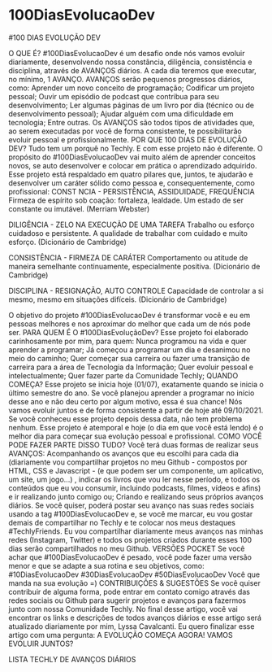 # 100DiasEvolucaoDev

#100 DIAS EVOLUÇÃO DEV


O QUE É?
#100DiasEvolucaoDev é um desafio onde nós vamos evoluir diariamente, desenvolvendo nossa constância, diligência, consistência e disciplina, através de AVANÇOS diários.
A cada dia teremos que executar, no mínimo, 1 AVANÇO.
AVANÇOS serão pequenos progressos diários, como:
Aprender um novo conceito de programação;
Codificar um projeto pessoal;
Ouvir um episódio de podcast que contribua para seu desenvolvimento;
Ler algumas páginas de um livro por dia (técnico ou de desenvolvimento pessoal);
Ajudar alguém com uma dificuldade em tecnologia;
Entre outras.
Os AVANÇOS são todos tipos de atividades que, ao serem executadas por você de forma consistente, te possibilitarão evoluir pessoal e profissionalmente.
POR QUE 100 DIAS DE EVOLUÇÃO DEV?
Tudo tem um porquê no Techly. E com esse projeto não é diferente.
O propósito do #100DiasEvolucaoDev vai muito além de aprender conceitos novos, se auto desenvolver e colocar em prática o aprendizado adquirido.
Esse projeto está respaldado em quatro pilares que, juntos, te ajudarão e desenvolver um caráter sólido como pessoa e, consequentemente, como profissional:
CONST NCIA - PERSISTÊNCIA, ASSIDUIDADE, FREQUÊNCIA
Firmeza de espírito sob coação: fortaleza, lealdade. Um estado de ser constante ou imutável. (Merriam Webster)


DILIGÊNCIA - ZELO NA EXECUÇÃO DE UMA TAREFA
Trabalho ou esforço cuidadoso e persistente. A qualidade de trabalhar com cuidado e muito esforço. (Dicionário de Cambridge)


CONSISTÊNCIA - FIRMEZA DE CARÁTER
Comportamento ou atitude de maneira semelhante continuamente, especialmente positiva. (Dicionário de Cambridge)


DISCIPLINA - RESIGNAÇÃO, AUTO CONTROLE
Capacidade de controlar a si mesmo, mesmo em situações difíceis.
(Dicionário de Cambridge)


O objetivo do projeto #100DiasEvolucaoDev é transformar você e eu em pessoas melhores e nos aproximar do melhor que cada um de nós pode ser.
PARA QUEM É O #100DiasEvoluçãoDev?
Esse projeto foi elaborado carinhosamente por mim, para quem:
Nunca programou na vida e quer aprender a programar;
Já começou a programar um dia e desanimou no meio do caminho;
Quer começar sua carreira ou fazer uma transição de carreira para a área de Tecnologia da Informação;
Quer evoluir pessoal e intelectualmente;
Quer fazer parte da Comunidade Techly;
QUANDO COMEÇA?
Esse projeto se inicia hoje (01/07), exatamente quando se inicia o último semestre do ano.
Se você planejou aprender a programar no início desse ano e não deu certo por algum motivo, essa é sua chance! Nós vamos evoluir juntos e de forma consistente a partir de hoje até 09/10/2021.
Se você conheceu esse projeto depois dessa data, não tem problema nenhum. Esse projeto é atemporal e hoje (o dia em que você está lendo) é o melhor dia para começar sua evolução pessoal e profissional.
COMO VOCÊ PODE FAZER PARTE DISSO TUDO?
Você terá duas formas de realizar seus AVANÇOS:
Acompanhando os avanços que eu escolhi para cada dia (diariamente vou compartilhar projetos no meu Github - compostos por HTML, CSS e Javascript - (e que podem ser um componente, um aplicativo, um site, um jogo...) , indicar os livros que vou ler nesse período, e todos os conteúdos que eu vou consumir, incluindo podcasts, filmes, vídeos e afins) e ir realizando junto comigo ou;
Criando e realizando seus próprios avanços diários.
Se você quiser, poderá postar seu avanço nas suas redes sociais usando a tag #100DiasEvolucaoDev e, se você me marcar, eu vou gostar demais de compartilhar no Techly e te colocar nos meus destaques #TechlyFriends.
Eu vou compartilhar diariamente meus avanços nas minhas redes (Instagram, Twitter) e todos os projetos criados durante esses 100 dias serão compartilhados no meu Github.
VERSÕES POCKET
Se você achar que #100DiasEvolucaoDev é pesado, você pode fazer uma versão menor e que se adapte a sua rotina e seu objetivos, como:
#10DiasEvolucaoDev
#30DiasEvolucaoDev
#50DiasEvolucaoDev
Você que manda na sua evolução =)
CONTRIBUIÇÕES & SUGESTÕES
Se você quiser contribuir de alguma forma, pode entrar em contato comigo através das redes sociais ou Github para sugerir projetos e avanços para fazermos junto com nossa Comunidade Techly.
No final desse artigo, você vai encontrar os links e descrições de todos avanços diários e esse artigo será atualizado diariamente por mim, Lyssa Cavalcanti.
Eu quero finalizar esse artigo com uma pergunta:
A EVOLUÇÃO COMEÇA AGORA! VAMOS EVOLUIR JUNTOS?

LISTA TECHLY DE AVANÇOS DIÁRIOS

